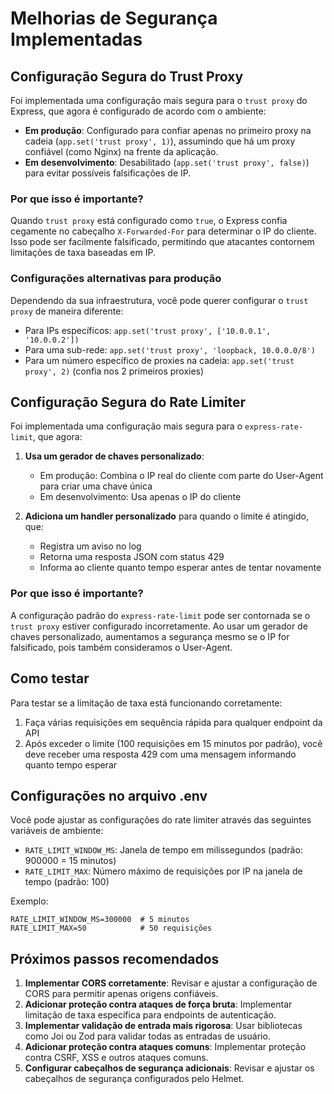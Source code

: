 # Melhorias de Segurança Implementadas

## Configuração Segura do Trust Proxy

Foi implementada uma configuração mais segura para o `trust proxy` do Express, que agora é configurado de acordo com o ambiente:

- **Em produção**: Configurado para confiar apenas no primeiro proxy na cadeia (`app.set('trust proxy', 1)`), assumindo que há um proxy confiável (como Nginx) na frente da aplicação.
- **Em desenvolvimento**: Desabilitado (`app.set('trust proxy', false)`) para evitar possíveis falsificações de IP.

### Por que isso é importante?

Quando `trust proxy` está configurado como `true`, o Express confia cegamente no cabeçalho `X-Forwarded-For` para determinar o IP do cliente. Isso pode ser facilmente falsificado, permitindo que atacantes contornem limitações de taxa baseadas em IP.

### Configurações alternativas para produção

Dependendo da sua infraestrutura, você pode querer configurar o `trust proxy` de maneira diferente:

- Para IPs específicos: `app.set('trust proxy', ['10.0.0.1', '10.0.0.2'])`
- Para uma sub-rede: `app.set('trust proxy', 'loopback, 10.0.0.0/8')`
- Para um número específico de proxies na cadeia: `app.set('trust proxy', 2)` (confia nos 2 primeiros proxies)

## Configuração Segura do Rate Limiter

Foi implementada uma configuração mais segura para o `express-rate-limit`, que agora:

1. **Usa um gerador de chaves personalizado**:
   - Em produção: Combina o IP real do cliente com parte do User-Agent para criar uma chave única
   - Em desenvolvimento: Usa apenas o IP do cliente

2. **Adiciona um handler personalizado** para quando o limite é atingido, que:
   - Registra um aviso no log
   - Retorna uma resposta JSON com status 429
   - Informa ao cliente quanto tempo esperar antes de tentar novamente

### Por que isso é importante?

A configuração padrão do `express-rate-limit` pode ser contornada se o `trust proxy` estiver configurado incorretamente. Ao usar um gerador de chaves personalizado, aumentamos a segurança mesmo se o IP for falsificado, pois também consideramos o User-Agent.

## Como testar

Para testar se a limitação de taxa está funcionando corretamente:

1. Faça várias requisições em sequência rápida para qualquer endpoint da API
2. Após exceder o limite (100 requisições em 15 minutos por padrão), você deve receber uma resposta 429 com uma mensagem informando quanto tempo esperar

## Configurações no arquivo .env

Você pode ajustar as configurações do rate limiter através das seguintes variáveis de ambiente:

- `RATE_LIMIT_WINDOW_MS`: Janela de tempo em milissegundos (padrão: 900000 = 15 minutos)
- `RATE_LIMIT_MAX`: Número máximo de requisições por IP na janela de tempo (padrão: 100)

Exemplo:
```
RATE_LIMIT_WINDOW_MS=300000  # 5 minutos
RATE_LIMIT_MAX=50            # 50 requisições
```

## Próximos passos recomendados

1. **Implementar CORS corretamente**: Revisar e ajustar a configuração de CORS para permitir apenas origens confiáveis.
2. **Adicionar proteção contra ataques de força bruta**: Implementar limitação de taxa específica para endpoints de autenticação.
3. **Implementar validação de entrada mais rigorosa**: Usar bibliotecas como Joi ou Zod para validar todas as entradas de usuário.
4. **Adicionar proteção contra ataques comuns**: Implementar proteção contra CSRF, XSS e outros ataques comuns.
5. **Configurar cabeçalhos de segurança adicionais**: Revisar e ajustar os cabeçalhos de segurança configurados pelo Helmet. 